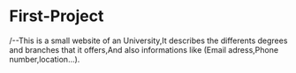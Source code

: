 # First-Project
/--This is a small website of an University,It describes the differents 
degrees and branches that it offers,And also informations like (Email adress,Phone number,location...).
